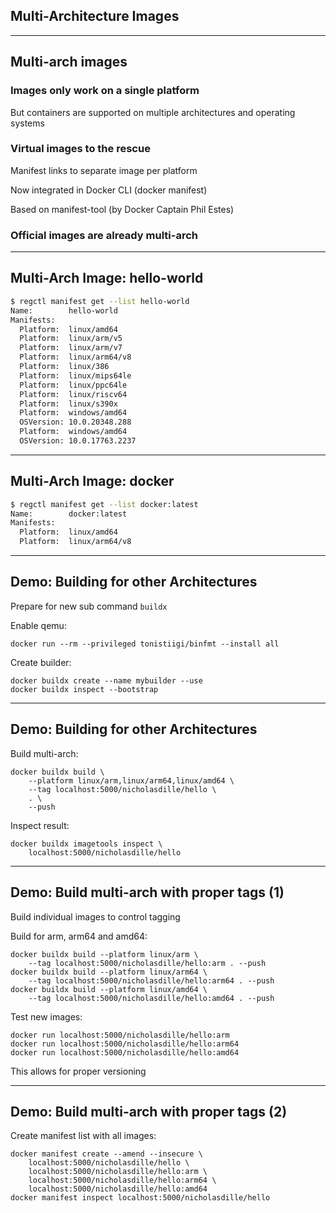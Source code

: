<!-- .slide: id="multi-arch" class="center" style="text-align: center; vertical-align: middle" -->

## Multi-Architecture Images

---

## Multi-arch images

### Images only work on a single platform

But containers are supported on multiple architectures and operating systems

### Virtual images to the rescue

Manifest links to separate image per platform

Now integrated in Docker CLI (docker manifest)

Based on manifest-tool (by Docker Captain Phil Estes)

### Official images are already multi-arch

---

## Multi-Arch Image: hello-world

```bash
$ regctl manifest get --list hello-world
Name:        hello-world
Manifests:
  Platform:  linux/amd64
  Platform:  linux/arm/v5
  Platform:  linux/arm/v7
  Platform:  linux/arm64/v8
  Platform:  linux/386
  Platform:  linux/mips64le
  Platform:  linux/ppc64le
  Platform:  linux/riscv64
  Platform:  linux/s390x
  Platform:  windows/amd64
  OSVersion: 10.0.20348.288
  Platform:  windows/amd64
  OSVersion: 10.0.17763.2237
```

---

## Multi-Arch Image: docker

```bash
$ regctl manifest get --list docker:latest
Name:        docker:latest
Manifests:
  Platform:  linux/amd64
  Platform:  linux/arm64/v8
```

---

## Demo: Building for other Architectures

Prepare for new sub command `buildx`

Enable qemu:

```plaintext
docker run --rm --privileged tonistiigi/binfmt --install all
```

Create builder:

```plaintext
docker buildx create --name mybuilder --use
docker buildx inspect --bootstrap
```

---

## Demo: Building for other Architectures

Build multi-arch:

```plaintext
docker buildx build \
    --platform linux/arm,linux/arm64,linux/amd64 \
    --tag localhost:5000/nicholasdille/hello \
    . \
    --push
```

Inspect result:

```plaintext
docker buildx imagetools inspect \
    localhost:5000/nicholasdille/hello
```

---

## Demo: Build multi-arch with proper tags (1)

Build individual images to control tagging

Build for arm, arm64 and amd64:

```plaintext
docker buildx build --platform linux/arm \
    --tag localhost:5000/nicholasdille/hello:arm . --push
docker buildx build --platform linux/arm64 \
    --tag localhost:5000/nicholasdille/hello:arm64 . --push
docker buildx build --platform linux/amd64 \
    --tag localhost:5000/nicholasdille/hello:amd64 . --push
```

Test new images:

```plaintext
docker run localhost:5000/nicholasdille/hello:arm
docker run localhost:5000/nicholasdille/hello:arm64
docker run localhost:5000/nicholasdille/hello:amd64
```

This allows for proper versioning

---

## Demo: Build multi-arch with proper tags (2)

Create manifest list with all images:

```plaintext
docker manifest create --amend --insecure \
    localhost:5000/nicholasdille/hello \
    localhost:5000/nicholasdille/hello:arm \
    localhost:5000/nicholasdille/hello:arm64 \
    localhost:5000/nicholasdille/hello:amd64
docker manifest inspect localhost:5000/nicholasdille/hello
```
